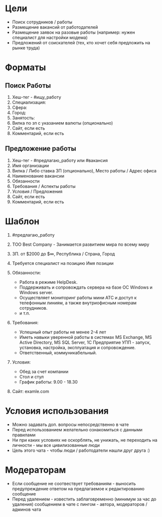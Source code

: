 # Цели
* Поиск сотрудников / работы
* Размещение вакансий от работодателей
* Размещение заявок на разовые работы (например: нужен специалист для настройки модема)
* Предложений от соискателей (тех, кто хочет себя предложить на рынке труда)

# Форматы
## Поиск Работы
1. Хеш-тег - #ищу_работу
2. Специализация:
3. Сфера:
4. Город:
5. Занятость:
6. Вилка по зп с указанием валюты (опционально)
7. Сайт, если есть
9. Комментарий, если есть  


## Предложение работы
1. Хеш-тег - #предлагаю_работу или #вакансия
2. Имя организации
3. Вилка / Либо ставка ЗП (опционально), Место работы / Адрес офиса
4. Наименование вакансии
5. Обязанности
6. Требования / Аспекты работы
7. Условия / Предложения
8. Сайт, если есть
9. Комментарий, если есть

# Шаблон
1. #предлагаю_работу
2. ТОО Best Company - Занимается развитием мира по всему миру
3. ЗП. от $2000 до $∞, Республика / Страна, Город
4. Требуется специалист на позицию Имя позиции
5. Обязанности:

   * Работа в режиме HelpDesk.
   * Поддерживать и сопровождать сервера на базе ОС Windows и Windows server.
   * Осуществляет мониторинг работы мини АТС и доступ к телефонным линиям, а также внутриофисным номерам сотрудников.
   * и т.п.
6. Требования:

   * Успешный опыт работы не менее 2-4 лет
   * Иметь навыки уверенной работы в системах MS Exchange, MS Active Directory, MS SQL Server, 1С Предприятие УПП - запуск, установка, настройка, эксплуатация и сопровождение.
   * Ответственный, коммуникабельный.
7. Условия:

   * Обед за счет компании
   * Стол и стул
   * График работы: 9.00 - 18.30
8. Сайт: examle.com

# Условия использования
* Можно задавать доп. вопросы непосредственно в чате
* Перед использованием желательно ознакомиться с данными правилами
* Ни при каких условиях не оскорблять, не унижать, не переходить на личности - мы все цивилизованные люди
* Цель этого чата - чтобы люди / работодатели нашли друг друга :)

# Модераторам
* Если сообщение не соотвествует требованиям - выносить предупреждение ответом на предлагаемое к редактированию сообщение
* Перед удалением - известить заблаговременно (минимум за час до удаления) сообщением в чате с пингом - автора, модераторов / админов чата
